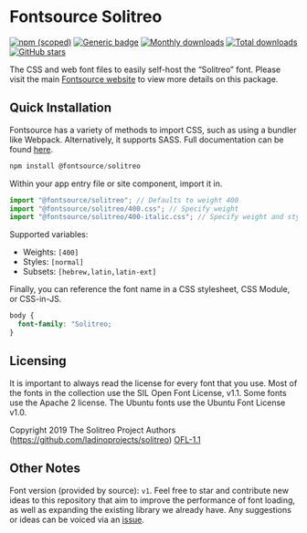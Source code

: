 # Fontsource Solitreo

[![npm (scoped)](https://img.shields.io/npm/v/@fontsource/solitreo?color=brightgreen)](https://www.npmjs.com/package/@fontsource/solitreo) [![Generic badge](https://img.shields.io/badge/fontsource-passing-brightgreen)](https://github.com/fontsource/fontsource) [![Monthly downloads](https://badgen.net/npm/dm/@fontsource/solitreo)](https://github.com/fontsource/fontsource) [![Total downloads](https://badgen.net/npm/dt/@fontsource/solitreo)](https://github.com/fontsource/fontsource) [![GitHub stars](https://img.shields.io/github/stars/fontsource/fontsource.svg?style=social&label=Star)](https://github.com/fontsource/fontsource/stargazers)

The CSS and web font files to easily self-host the “Solitreo” font. Please visit the main [Fontsource website](https://fontsource.org/fonts/solitreo) to view more details on this package.

## Quick Installation

Fontsource has a variety of methods to import CSS, such as using a bundler like Webpack. Alternatively, it supports SASS. Full documentation can be found [here](https://beta.fontsource.org/docs/getting-started/introduction).

```javascript
npm install @fontsource/solitreo
```

Within your app entry file or site component, import it in.

```javascript
import "@fontsource/solitreo"; // Defaults to weight 400
import "@fontsource/solitreo/400.css"; // Specify weight
import "@fontsource/solitreo/400-italic.css"; // Specify weight and style

```

Supported variables:
- Weights: `[400]`
- Styles: `[normal]`
- Subsets: `[hebrew,latin,latin-ext]`

Finally, you can reference the font name in a CSS stylesheet, CSS Module, or CSS-in-JS.

```css
body {
  font-family: "Solitreo;
}
```

## Licensing
It is important to always read the license for every font that you use.
Most of the fonts in the collection use the SIL Open Font License, v1.1. Some fonts use the Apache 2 license. The Ubuntu fonts use the Ubuntu Font License v1.0.

Copyright 2019 The Solitreo Project Authors (https://github.com/ladinoprojects/solitreo)
[OFL-1.1](http://scripts.sil.org/OFL)

## Other Notes
Font version (provided by source): `v1`.
Feel free to star and contribute new ideas to this repository that aim to improve the performance of font loading, as well as expanding the existing library we already have. Any suggestions or ideas can be voiced via an [issue](https://github.com/fontsource/fontsource/issues).
